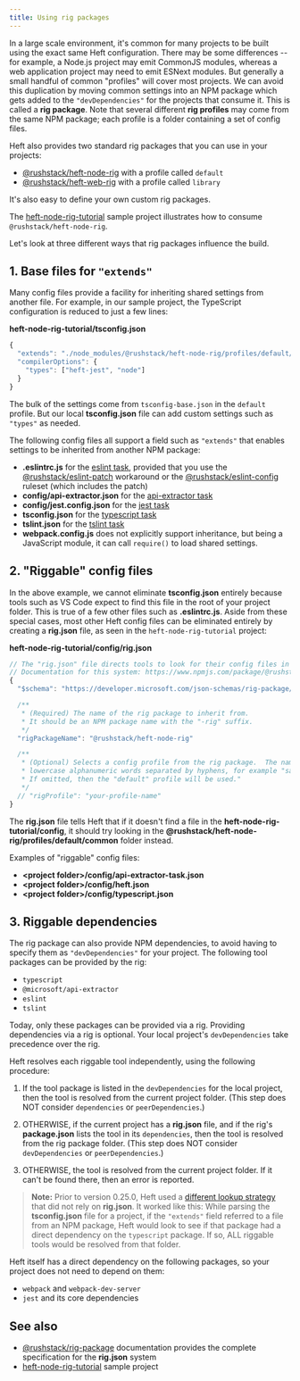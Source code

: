 ```yaml
---
title: Using rig packages
---
```


In a large scale environment, it's common for many projects to be built using the exact same Heft configuration.
There may be some differences -- for example, a Node.js project may emit CommonJS modules, whereas a web application
project may need to emit ESNext modules. But generally a small handful of common "profiles" will cover most projects.
We can avoid this duplication by moving common settings into an NPM package which gets added to the `"devDependencies"`
for the projects that consume it. This is called a **rig package**. Note that several different **rig profiles** may
come from the same NPM package; each profile is a folder containing a set of config files.

Heft also provides two standard rig packages that you can use in your projects:

- [@rushstack/heft-node-rig](https://www.npmjs.com/package/@rushstack/heft-node-rig) with a profile called `default`
- [@rushstack/heft-web-rig](https://www.npmjs.com/package/@rushstack/heft-web-rig) with a profile called `library`

It's also easy to define your own custom rig packages.

The [heft-node-rig-tutorial](https://github.com/microsoft/rushstack-samples/tree/main/heft/heft-node-rig-tutorial)
sample project illustrates how to consume `@rushstack/heft-node-rig`.

Let's look at three different ways that rig packages influence the build.

## 1. Base files for `"extends"`

Many config files provide a facility for inheriting shared settings from another file. For example, in our
sample project, the TypeScript configuration is reduced to just a few lines:

**heft-node-rig-tutorial/tsconfig.json**

```js
{
  "extends": "./node_modules/@rushstack/heft-node-rig/profiles/default/tsconfig-base.json",
  "compilerOptions": {
    "types": ["heft-jest", "node"]
  }
}
```

The bulk of the settings come from `tsconfig-base.json` in the `default` profile. But our local **tsconfig.json**
file can add custom settings such as `"types"` as needed.

The following config files all support a field such as `"extends"` that enables settings to be inherited from another NPM package:

- **.eslintrc.js** for the [eslint task](../heft_tasks/eslint.md), provided that you use the [@rushstack/eslint-patch](https://www.npmjs.com/package/@rushstack/eslint-patch) workaround or the [@rushstack/eslint-config](https://www.npmjs.com/package/@rushstack/eslint-config) ruleset (which includes the patch)
- **config/api-extractor.json** for the [api-extractor task](../heft_tasks/api-extractor.md)
- **config/jest.config.json** for the [jest task](../heft_tasks/jest.md)
- **tsconfig.json** for the [typescript task](../heft_tasks/typescript.md)
- **tslint.json** for the [tslint task](../heft_tasks/tslint.md)
- **webpack.config.js** does not explicitly support inheritance, but being a JavaScript module, it can call `require()` to load shared settings.

## 2. "Riggable" config files

In the above example, we cannot eliminate **tsconfig.json** entirely because tools such as VS Code expect to find
this file in the root of your project folder. This is true of a few other files such as **.eslintrc.js**.
Aside from these special cases, most other Heft config files can be eliminated entirely by creating a **rig.json**
file, as seen in the `heft-node-rig-tutorial` project:

**heft-node-rig-tutorial/config/rig.json**

```js
// The "rig.json" file directs tools to look for their config files in an external package.
// Documentation for this system: https://www.npmjs.com/package/@rushstack/rig-package
{
  "$schema": "https://developer.microsoft.com/json-schemas/rig-package/rig.schema.json",

  /**
   * (Required) The name of the rig package to inherit from.
   * It should be an NPM package name with the "-rig" suffix.
   */
  "rigPackageName": "@rushstack/heft-node-rig"

  /**
   * (Optional) Selects a config profile from the rig package.  The name must consist of
   * lowercase alphanumeric words separated by hyphens, for example "sample-profile".
   * If omitted, then the "default" profile will be used."
   */
  // "rigProfile": "your-profile-name"
}
```

The **rig.json** file tells Heft that if it doesn't find a file in the **heft-node-rig-tutorial/config**, it should
try looking in the **@rushstack/heft-node-rig/profiles/default/common** folder instead.

Examples of "riggable" config files:

- **&lt;project folder&gt;/config/api-extractor-task.json**
- **&lt;project folder&gt;/config/heft.json**
- **&lt;project folder&gt;/config/typescript.json**

## 3. Riggable dependencies

The rig package can also provide NPM dependencies, to avoid having to specify them as `"devDependencies"` for
your project. The following tool packages can be provided by the rig:

- `typescript`
- `@microsoft/api-extractor`
- `eslint`
- `tslint`

Today, only these packages can be provided via a rig. Providing dependencies via a rig is optional. Your local
project's `devDependencies` take precedence over the rig.

Heft resolves each riggable tool independently, using the following procedure:

1. If the tool package is listed in the `devDependencies` for the local project, then the tool is resolved from
   the current project folder. (This step does NOT consider `dependencies` or `peerDependencies`.)

2. OTHERWISE, if the current project has a **rig.json** file, and if the rig's **package.json** lists the tool in its
   `dependencies`, then the tool is resolved from the rig package folder. (This step does NOT consider
   `devDependencies` or `peerDependencies`.)

3. OTHERWISE, the tool is resolved from the current project folder. If it can't be found there, then an error
   is reported.

> **Note:** Prior to version 0.25.0, Heft used a
> [different lookup strategy](https://github.com/microsoft/rushstack/pull/2539)
> that did not rely on **rig.json**. It worked like this: While parsing the **tsconfig.json** file for a project,
> if the `"extends"` field referred to a file from an NPM package, Heft would look to see if that package had
> a direct dependency on the `typescript` package. If so, ALL riggable tools would be resolved from that folder.

Heft itself has a direct dependency on the following packages, so your project does not need to depend on them:

- `webpack` and `webpack-dev-server`
- `jest` and its core dependencies

## See also

- [@rushstack/rig-package](https://www.npmjs.com/package/@rushstack/rig-package) documentation provides the complete specification for the **rig.json** system
- [heft-node-rig-tutorial](https://github.com/microsoft/rushstack-samples/tree/main/heft/heft-node-rig-tutorial) sample project

